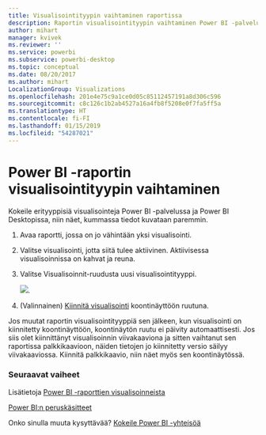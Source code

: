 ```yaml
---
title: Visualisointityypin vaihtaminen raportissa
description: Raportin visualisointityypin vaihtaminen Power BI -palvelun ja Power BI Desktopin välillä
author: mihart
manager: kvivek
ms.reviewer: ''
ms.service: powerbi
ms.subservice: powerbi-desktop
ms.topic: conceptual
ms.date: 08/20/2017
ms.author: mihart
LocalizationGroup: Visualizations
ms.openlocfilehash: 201e4e75c9a1ce0d05c85112457191a8d306c596
ms.sourcegitcommit: c8c126c1b2ab4527a16a4fb8f5208e0f7fa5ff5a
ms.translationtype: HT
ms.contentlocale: fi-FI
ms.lasthandoff: 01/15/2019
ms.locfileid: "54287021"
---
```

# <a name="change-the-type-of-visualization-in-a-power-bi-report"></a>Power BI -raportin visualisointityypin vaihtaminen
Kokeile erityyppisiä visualisointeja Power BI -palvelussa ja Power BI Desktopissa, niin näet, kummassa tiedot kuvataan paremmin. 

1. Avaa raportti, jossa on jo vähintään yksi visualisointi.   
2. Valitse visualisointi, jotta siitä tulee aktiivinen. Aktiivisessa visualisoinnissa on kahvat ja reuna.    
3. Valitse Visualisoinnit-ruudusta uusi visualisointityyppi. 
   
   ![](media/power-bi-report-change-visualization-type/changeviz.gif).
4. (Valinnainen) [Kiinnitä visualisointi](../service-dashboard-pin-tile-from-report.md) koontinäyttöön ruutuna. 

Jos muutat raportin visualisointityyppiä sen jälkeen, kun visualisointi on kiinnitetty koontinäyttöön, koontinäytön ruutu ei päivity automaattisesti. Jos siis olet kiinnittänyt visualisoinnin viivakaaviona ja sitten vaihtanut sen raportissa palkkikaavioon, näiden tietojen jo kiinnitetty versio säilyy viivakaaviossa. Kiinnitä palkkikaavio, niin näet myös sen koontinäytössä.

### <a name="next-steps"></a>Seuraavat vaiheet
Lisätietoja [Power BI -raporttien visualisoinneista](power-bi-report-visualizations.md)

[Power BI:n peruskäsitteet](../consumer/end-user-basic-concepts.md)

Onko sinulla muuta kysyttävää? [Kokeile Power BI -yhteisöä](http://community.powerbi.com/)

